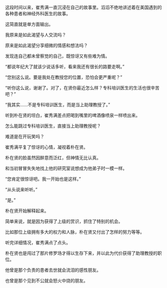 这段时间以来，崔秀满一直沉浸在自己的故事里。滔滔不绝地讲述着在美国遇到的各种患者和神经外科医生的故事。

这简直就是单方面输出。

我原来是如此渴望与人交流吗？

原来是如此渴望分享细微的情感和想法吗？

发现连自己都未曾察觉的自己，既惊讶又有些难为情。

“都说年纪大了就该少说话多听，看来我还有很长的路要走啊。”

“您别这么说。要是我处在教授您的位置，恐怕会更严重呢？”

“听你这么说，谢谢了。对了，在贤你最近怎么样？专科培训医生的生活也很辛苦吧？”

“我其实……不是专科培训医生，而是当上助理教授了。”

听到朴在贤的坦白，崔秀满差点把喝到嘴里的啤酒像喷泉一样喷出来。

怎么能跳过专科培训医生，直接当上助理教授呢？

难道是在开玩笑吗？

崔秀满平复了惊讶的心情，凝视着朴在贤。

朴在贤的脸虽然因醉意而泛红，但神情无比认真。

和当初冒冒失失地找上他的研究室说想成为他弟子时一模一样。

“您肯定很惊讶吧。我一开始也是这样。”

“从头说来听听。”

“是。”

朴在贤开始解释起来。

简单来说，就是因为获得了上级的赏识，抓住了特别的机会。

比如那位上级拥有多大的权力和人脉，朴在贤又付出了怎样的努力等等。

听完详细情况，崔秀满点了点头。

朴在贤也是闯过了那片修罗场才得以生存下来，并以此为代价获得了助理教授的职位。

他曾是那个负责的患者去世就会流泪的感性朋友。

也曾是那个见到不公就会怒火中烧的朋友。